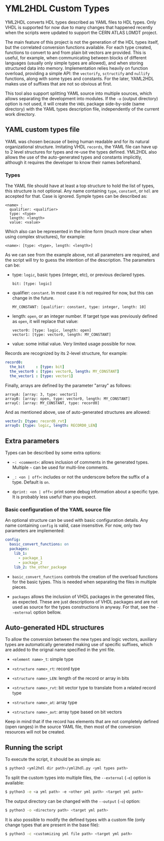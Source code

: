 # YML2HDL Custom Types

YML2HDL converts HDL types described as YAML files to HDL types. Only
VHDL is supported for now due to many changes that happened recently
when the scripts were updated to support the CERN ATLAS L0MDT project.

The main feature of this project is not the generation of the HDL
types itself, but the correlated conversion functions available. For
each type created, functions to convert to and from plain bit vectors
are provided. This is useful, for example, when communicating between
blocks of different languages (usually only simple types are allowed),
and when storing structured data into memory. Implementation relies
heavily on function overload, providing a simple API: the `vectorify`,
`sctructify` and `nullify` functions, along with some types and
constants. For the later, YAML2HDL makes use of suffixes that are not
so obvious at first.

This tool also support splitting YAML source into multiple sources,
which allows separating the development into modules. If the `-o`
(output directory) option is not used, it will create the `VHDL`
package side-by-side (same directory) with the YAML types description
file, independently of the current work directory.

## YAML custom types file

YAML was chosen because of being human readable and for its natural
organizational structure. Imitating VHDL `records`, the YAML file can
have up to 2 level structures for types and re-use the types
defined. YML2HDL also allows the use of the auto-generated types and
constants implicitly, although it requires the developer to know their
names beforehand.

### Types

The YAML file should have at least a top structure to hold the list of
types, this structure is not optional. Any name containing ``type``,
``constant``, or ``hdl`` are accepted for that. Case is
ignored. Symple types can be described as:

```
<name> :
  qualifier: <qualifier>
  type: <type>
  length: <length>
  value: <value>
```

Which also can be represented in the inline form (much more clear when
using complex structures), for example:

```
<name>: [type: <type>, length: <length>]
```

As we can see from the example above, not all parameters are required,
and the script will try to guess the intention of the description. The
parameters can be:

- type: `logic`, basic types (integer, etc), or previous declared types.

  ```
  bit: [type: logic]
  ```

- qualifier: `constant`. In most case it is not required for now, but
  this can change in the future.

  ```
  MY_CONSTANT: [qualifier: constant, type: integer, length: 10]
  ```
  
- length: `open`, or an integer number. If target type was previously
  defined as `open`, it will replace that value:

  ```
  vector0: [type: logic, length: open]
  vector1: [type: vector0, length: MY_CONSTANT]
  ```

- value: some initial value. Very limited usage possible for now.

Records are recognized by its 2-level structure, for example:

  ```yaml
  record0:
    the_bit     : [type: bit]
    the_vector0 : [type: vector0, length: MY_CONSTANT]
    the_vector1 : [type: vector1]
  ```

Finally, arrays are defined by the parameter "array" as follows:

  ```
  arrayA: [array: 3, type: vector1]
  arrayB: [array: open, type: vector0, length: MY_CONSTANT]
  arrayC: [array: MY_CONSTANT, type: record0]
  ```

And as mentioned above, use of auto-generated structures are allowed:

  ```yaml
  vector2: [type: record0_rvt]
  arrayD: [type: logic, length: RECORD0_LEN]
  ```

## Extra parameters

Types can be described by some extra options:

- `~: <comment>`: allows inclusion of comments in the generated
  types. Multiple `~` can be used for multi-line comments.

- `_: <on | off>`: includes or not the underscore before the suffix of
  a type. Default is `on`.

- `dprint: <on | off>`: print some debug information about a specific
  type. It is probably less useful than you expect.

### Basic configuration of the YAML source file

An optional structure can be used with basic configuration
details. Any name containing `config` is valid, case insensitive. For
now, only two parameters are implemented:

```yaml
config:
  basic_convert_functions: on
  packages:
    lib_1:
      - package_1
      - package_2
    lib_2: the_other_package
```

- `basic_convert_functions` controls the creation of the overload
  functions for the basic types. This is needed when separating the
  files in multiple pieces.

- `packages` allows the inclusion of VHDL packages in the generated
  files, as expected. These are just descriptions of VHDL packages and
  are not used as source for the types constructions in anyway. For
  that, see the `--external` option bellow.

## Auto-generated HDL structures

To allow the conversion between the new types and logic vectors,
auxiliary types are automatically generated making use of specific
suffixes, which are added to the orignal name specified in the yml
file.

- `<element name>_t`: simple type

- `<structure name>_rt`: record type
  
- `<structure name>_LEN`: length of the record or array in bits

- `<structure name>_rvt`: bit vector type to translate from a related record type

- `<structure name>_at`: array type

- `<structure name>_avt`: array type based on bit vectors

Keep in mind that if the record has elements that are not completely
defined (open ranges) in the source YAML file, then most of the
conversion resources will not be created.


## Running the script

To execute the script, it should be as simple as:

```bash
$ python3 <yml2hdl dir path>/yml2hdl.py <yml types path>
```

To split the custom types into multiple files, the `--external` (`-e`)
option is available:

```bash
$ python3 -e <a yml path> -e <other yml path> <target yml path>
```

The output directory can be changed with the `--output` (`-o`) option:

```bash
$ python3 -o <directory path> <target yml path>
```

It is also possible to modify the defined types with a custom file
(only change types that are present in the base file):

```bash
$ python3 -c <customizing yml file path> <target yml path>
```

